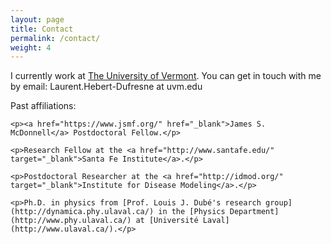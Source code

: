 ```yaml
---
layout: page
title: Contact
permalink: /contact/
weight: 4
---
```


I currently work at <a href="https://www.uvm.edu/" target="_blank">The University of Vermont</a>. You can get in touch with me by email: Laurent.Hebert-Dufresne at uvm.edu

Past affiliations:     

    <p><a href="https://www.jsmf.org/" href="_blank">James S. McDonnell</a> Postdoctoral Fellow.</p>

    <p>Research Fellow at the <a href="http://www.santafe.edu/" target="_blank">Santa Fe Institute</a>.</p>

    <p>Postdoctoral Researcher at the <a href="http://idmod.org/" target="_blank">Institute for Disease Modeling</a>.</p>
    
    <p>Ph.D. in physics from [Prof. Louis J. Dubé's research group](http://dynamica.phy.ulaval.ca/) in the [Physics Department](http://www.phy.ulaval.ca/) at [Université Laval](http://www.ulaval.ca/).</p>